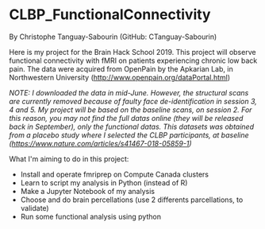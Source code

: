 # CLBP_FunctionalConnectivity
By Christophe Tanguay-Sabourin (GitHub: CTanguay-Sabourin)

Here is my project for the Brain Hack School 2019. This project will observe functional connectivity with fMRI on patients experiencing chronic low back pain. The data were acquired from OpenPain by the Apkarian Lab, in Northwestern University (http://www.openpain.org/dataPortal.html)


*NOTE: I downloaded the data in mid-June. However, the structural scans are currently removed because of faulty face de-identification in session 3, 4 and 5. My project will be based on the baseline scans, on session 2. For this reason, you may not find the full datas online (they will be released back in September), only the functional datas.
This datasets was obtained from a placebo study where I selected the CLBP participants, at baseline (https://www.nature.com/articles/s41467-018-05859-1)*


What I'm aiming to do in this project:
* Install and operate fmriprep on Compute Canada clusters
* Learn to script my analysis in Python (instead of R)
* Make a Jupyter Notebook of my analysis
* Choose and do brain percellations (use 2 differents parcellations, to validate)
* Run some functional analysis using python









